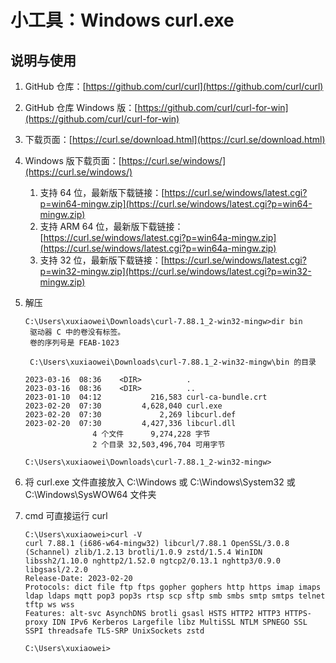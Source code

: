 # 小工具：Windows curl.exe

## 说明与使用

1. GitHub 仓库：[https://github.com/curl/curl](https://github.com/curl/curl)
2. GitHub 仓库 Windows 版：[https://github.com/curl/curl-for-win](https://github.com/curl/curl-for-win)
3. 下载页面：[https://curl.se/download.html](https://curl.se/download.html)
4. Windows 版下载页面：[https://curl.se/windows/](https://curl.se/windows/)
    1. 支持 64
       位，最新版下载链接：[https://curl.se/windows/latest.cgi?p=win64-mingw.zip](https://curl.se/windows/latest.cgi?p=win64-mingw.zip)
    2. 支持 ARM 64
       位，最新版下载链接：[https://curl.se/windows/latest.cgi?p=win64a-mingw.zip](https://curl.se/windows/latest.cgi?p=win64a-mingw.zip)
    3. 支持 32
       位，最新版下载链接：[https://curl.se/windows/latest.cgi?p=win32-mingw.zip](https://curl.se/windows/latest.cgi?p=win32-mingw.zip)
5. 解压
    ```shell
    C:\Users\xuxiaowei\Downloads\curl-7.88.1_2-win32-mingw>dir bin
     驱动器 C 中的卷没有标签。
     卷的序列号是 FEAB-1023
    
     C:\Users\xuxiaowei\Downloads\curl-7.88.1_2-win32-mingw\bin 的目录
    
    2023-03-16  08:36    <DIR>          .
    2023-03-16  08:36    <DIR>          ..
    2023-01-10  04:12           216,583 curl-ca-bundle.crt
    2023-02-20  07:30         4,628,040 curl.exe
    2023-02-20  07:30             2,269 libcurl.def
    2023-02-20  07:30         4,427,336 libcurl.dll
                   4 个文件      9,274,228 字节
                   2 个目录 32,503,496,704 可用字节
    
    C:\Users\xuxiaowei\Downloads\curl-7.88.1_2-win32-mingw>
    ```

6. 将 curl.exe 文件直接放入 C:\Windows 或 C:\Windows\System32 或 C:\Windows\SysWOW64 文件夹
7. cmd 可直接运行 curl
    ```shell
    C:\Users\xuxiaowei>curl -V
    curl 7.88.1 (i686-w64-mingw32) libcurl/7.88.1 OpenSSL/3.0.8 (Schannel) zlib/1.2.13 brotli/1.0.9 zstd/1.5.4 WinIDN libssh2/1.10.0 nghttp2/1.52.0 ngtcp2/0.13.1 nghttp3/0.9.0 libgsasl/2.2.0
    Release-Date: 2023-02-20
    Protocols: dict file ftp ftps gopher gophers http https imap imaps ldap ldaps mqtt pop3 pop3s rtsp scp sftp smb smbs smtp smtps telnet tftp ws wss
    Features: alt-svc AsynchDNS brotli gsasl HSTS HTTP2 HTTP3 HTTPS-proxy IDN IPv6 Kerberos Largefile libz MultiSSL NTLM SPNEGO SSL SSPI threadsafe TLS-SRP UnixSockets zstd
    
    C:\Users\xuxiaowei>
    ```
